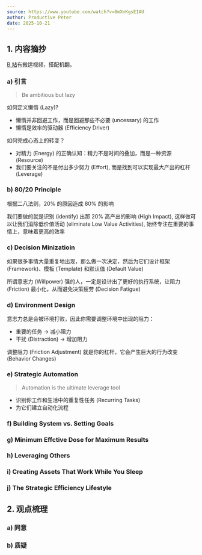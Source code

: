 ```yaml
---
source: https://www.youtube.com/watch?v=0mXnKgsEIAU
author: Productive Peter
date: 2025-10-21
---
```


## 1. 内容摘抄

[B 站](https://www.bilibili.com/video/BV1KDdUYbEB2?spm_id_from=333.788.videopod.sections&vd_source=bfb2e50dad8e670124c382656b85473e)有搬运视频，搭配机翻。

### a) 引言

> Be ambitious but lazy

如何定义懒惰 (Lazy)?

- 懒惰并非回避工作，而是回避那些不必要 (uncessary) 的工作
- 懒惰是效率的驱动器 (Efficiency Driver)

如何完成心态上的转变？

- 对精力 (Energy) 的正确认知：精力不是时间的叠加，而是一种资源 (Resource)
- 我们要关注的不是付出多少努力 (Effort), 而是找到可以实现最大产出的杠杆 (Leverage)

### b) 80/20 Principle

根据二八法则，20% 的原因造成 80% 的影响

我们要做的就是识别 (identify) 出那 20% 高产出的影响 (High Impact), 这样做可以让我们消除低价值活动 (eliminate Low Value Activities), 始终专注在重要的事情上，意味着更高的效率

### c) Decision Minizatioin

如果很多事情大量重复地出现，那么做一次决定，然后为它们设计框架 (Framework)、模板 (Template) 和默认值 (Default Value)

所谓意志力 (Willpower) 强的人，一定是设计出了更好的执行系统，让阻力 (Friction) 最小化，从而避免决策疲劳 (Decision Fatigue)

### d) Environment Design

意志力总是会被环境打败，因此你需要调整环境中出现的阻力：

- 重要的任务 → 减小阻力
- 干扰 (Distraction) → 增加阻力

调整阻力 (Friction Adjustment) 就是你的杠杆，它会产生巨大的行为改变 (Behavior Changes)

### e) Strategic Automation

> Automation is the ultimate leverage tool

- 识别你工作和生活中的重复性任务 (Recurring Tasks)
- 为它们建立自动化流程

### f) Building System vs. Setting Goals

### g) Minimum Effctive Dose for Maximum Results

### h) Leveraging Others

### i) Creating Assets That Work While You Sleep 

### j) The Strategic Efficiency Lifestyle 

## 2. 观点梳理

### a) 同意



### b) 质疑
